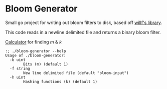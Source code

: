 # Bloom Generator

Small go project for writing out bloom filters to disk, based off [willf's library](https://github.com/willf/bloom).

This code reads in a newline delimited file and returns a binary bloom filter.

[Calculator](https://hur.st/bloomfilter/) for finding _m_ & _k_

```
:; ./bloom-generator --help
Usage of ./bloom-generator:
  -b uint
    	Bits (m) (default 1)
  -f string
    	New line delimited file (default "bloom-input")
  -h uint
    	Hashing functions (k) (default 1)
```
